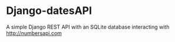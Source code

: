 # Django-datesAPI
A simple Django REST API with an SQLite database interacting with http://numbersapi.com
